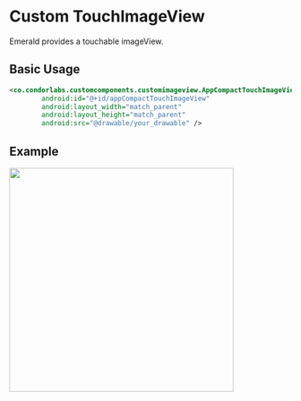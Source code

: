 # Custom TouchImageView
Emerald provides a touchable imageView.

## Basic Usage
```xml
<co.condorlabs.customcomponents.customimageview.AppCompactTouchImageView
        android:id="@+id/appCompactTouchImageView"
        android:layout_width="match_parent"
        android:layout_height="match_parent"
        android:src="@drawable/your_drawable" />
```

## Example
<img src="/Images/touchimageview.gif" width="400" heigth="400">

